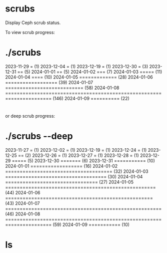 # scrubs
Display Ceph scrub status.

To view scrub progress:

# ./scrubs
2023-11-29  =  (1)
2023-12-04  =  (1)
2023-12-19  =  (1)
2023-12-30  =  (3)
2023-12-31  ==  (5)
2024-01-01  ==  (5)
2024-01-02  ===  (7)
2024-01-03  =====  (11)
2024-01-04  ====  (10)
2024-01-05  =============  (28)
2024-01-06  ==================  (39)
2024-01-07  ===========================  (58)
2024-01-08  ======================================================================  (146)
2024-01-09  ==========  (22)
#


or deep scrub progress:

# ./scrubs --deep
2023-11-27  =  (1)
2023-12-02  =  (1)
2023-12-19  =  (1)
2023-12-24  =  (1)
2023-12-25  ==  (2)
2023-12-26  =  (1)
2023-12-27  =  (1)
2023-12-28  =  (1)
2023-12-29  =====  (5)
2023-12-30  =======  (6)
2023-12-31  ===========  (10)
2024-01-01  ==================  (16)
2024-01-02  =====================================  (32)
2024-01-03  ===================================  (30)
2024-01-04  ================================  (27)
2024-01-05  ====================================================  (44)
2024-01-06  ===================================================  (43)
2024-01-07  ======================================================  (46)
2024-01-08  ======================================================================  (59)
2024-01-09  ===========  (10)
# ls
